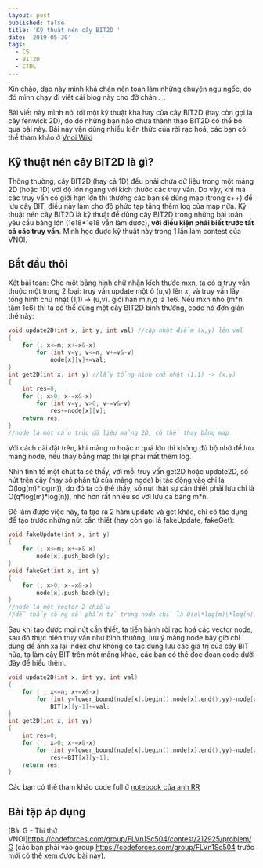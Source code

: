 ```yaml
---
layout: post
published: false
title: 'Kỹ thuật nén cây BIT2D '
date: '2019-05-30'
tags:
  - CS
  - BIT2D
  - CTDL
---
```

Xin chào, dạo này mình khá chán nên toàn làm những chuyện ngu ngốc, do đó mình chạy đi viết cái blog này cho đỡ chán ._. 

Bài viết này mình nói tới một kỹ thuật khá hay của cây BIT2D (hay còn gọi là cây fenwick 2D), do đó những bạn nào chưa thành thạo BIT2D có thể bỏ qua bài này. Bài này vận dùng nhiều kiến thức của rời rạc hoá, các bạn có thể tham khảo ở [Vnoi Wiki](http://vnoi.info/wiki/algo/trick/Roi-rac-hoa-va-ung-dung)

## Kỹ thuật nén cây BIT2D là gì?
Thông thường, cây BIT2D (hay cả 1D) đều phải chứa dữ liệu trong một mảng 2D (hoặc 1D) với độ lớn ngang với kích thước các truy vấn. Do vậy, khi mà các truy vấn có giới hạn lớn thì thường các bạn sẽ dùng map (trong c++) để lưu cây BIT, điều này làm cho độ phức tạp tăng thêm log của map nữa. Kỹ thuật nén cây BIT2D là kỹ thuật để dùng cây BIT2D trong những bài toán yêu cầu bảng lớn (1e18\*1e18 vẫn làm được), **với điều kiện phải biết trước tất cả các truy vấn**. Mình học được kỹ thuật này trong 1 lần làm contest của VNOI.

## Bắt đầu thôi
Xét bài toán: Cho một bảng hình chữ nhận kích thước mxn, ta có q truy vấn thuộc một trong 2 loại: truy vấn update một ô (u,v) lên x, và truy vấn lấy tổng hình chữ nhật (1,1) -> (u,v). giới hạn m,n,q là 1e6.
Nếu mxn nhỏ (m\*n tầm 1e6) thì ta có thế dùng một cây BIT2D bình thường, code nó đơn giản thế này:
```c++
void update2D(int x, int y, int val) //cập nhật điểm (x,y) lên val
{
    for (; x<=m; x+=x&-x)
        for (int v=y; v<=n; v+=v&-v)
            node[x][v]+=val;
}
int get2D(int x, int y) //lấy tổng hình chữ nhật (1,1) -> (x,y)
{
    int res=0;
    for (; x>0; x-=x&-x)
        for (int v=y; v>0; v-=v&-v)
            res+=node[x][v];
    return res;
}
//node là một cấu trúc dữ liệu mảng 2D, có thể thay bằng map
```
Với cách cài đặt trên, khi mảng m hoặc n quá lớn thì không đủ bộ nhớ để lưu mảng node, nếu thay bằng map thì lại phải mất thêm log.

Nhìn tinh tế một chút ta sẽ thấy, với mỗi truy vấn get2D hoặc update2D, số nút trên cây (hay số phần tử của mảng node) bị tác động vào chỉ là O(log(m)\*log(n)), do đó ta có thể thấy, số nút thật sự cần thiết phải lưu chỉ là O(q\*log(m)\*log(n)), nhỏ hơn rất nhiều so với lưu cả bảng m\*n.

Để làm được việc này, ta tạo ra 2 hàm update và get khác, chỉ có tác dụng để tạo trước những nút cần thiết (hay còn gọi là fakeUpdate, fakeGet):
``` c++
void fakeUpdate(int x, int y)
{
    for (; x<=m; x+=x&-x)
        node[x].push_back(y);
}
void fakeGet(int x, int y)
{
    for (; x>0; x-=x&-x)
        node[x].push_back(y);
}
//node là một vector 2 chiều
//dễ thấy tổng số phần tử trong node chỉ là O(q\*log(m)\*log(n)) 
```
Sau khi tạo được mọi nút cần thiết, ta tiến hành rời rạc hoá các vector node, sau đó thực hiện truy vấn như bình thường, lưu ý mảng node bây giờ chỉ dùng để ánh xạ lại index chứ không có tác dụng lưu các giá trị của cây BIT nữa, ta làm cây BIT trên một mảng khác, các bạn có thể đọc đoạn code dưới đây để hiểu thêm.
``` c++
void update2D(int x, int yy, int val)
{
    for ( ; x<=n; x+=x&-x)
        for (int y=lower_bound(node[x].begin(),node[x].end(),yy)-node[x].begin()+1; y<=node[x].size(); y+=y&-y) //tìm vị trí sau khi rời rạc
            BIT[x][y-1]+=val;
}
int get2D(int x, int yy)
{
    int res=0;
    for ( ; x>0; x-=x&-x)
        for (int y=lower_bound(node[x].begin(),node[x].end(),yy)-node[x].begin()+1; y>0; y-=y&-y)
            res+=BIT[x][y-1];
    return res;
}
```

Các bạn có thể tham khảo code full ở [notebook của anh RR](https://github.com/ngthanhtrung23/ACM_Notebook_new/blob/master/DataStructure/BIT2D.cpp)
## Bài tập áp dụng
[Bài G - Thi thử VNOI]https://codeforces.com/group/FLVn1Sc504/contest/212925/problem/G (các bạn phải vào group https://codeforces.com/group/FLVn1Sc504 trước mới có thể xem được bài này).



